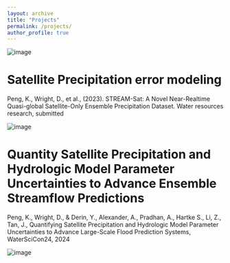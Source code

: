 ```yaml
---
layout: archive
title: "Projects"
permalink: /projects/
author_profile: true
---
```

![image](https://github.com/user-attachments/assets/7d8e8cd8-3c5d-417d-9ab1-6f8b421b5803)

Satellite Precipitation error modeling
======
Peng, K., Wright, D., et al., (2023). STREAM-Sat: A Novel Near-Realtime Quasi-global Satellite-Only Ensemble Precipitation Dataset. Water resources research, submitted

![image](https://github.com/user-attachments/assets/4d3abe45-c8db-42ed-8abb-e191b635c82b)



Quantity Satellite Precipitation and Hydrologic Model Parameter Uncertainties to Advance Ensemble Streamflow Predictions
======
Peng, K., Wright, D., & Derin, Y., Alexander, A., Pradhan, A., Hartke S., Li, Z., Tan, J., Quantifying Satellite Precipitation and Hydrologic Model Parameter Uncertainties to Advance Large-Scale Flood Prediction Systems, WaterSciCon24, 2024

![image](https://github.com/user-attachments/assets/13c6cd5b-037d-414a-9fab-0832df7b7227)

